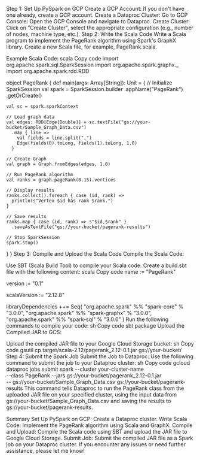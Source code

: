 Step 1: Set Up PySpark on GCP
Create a GCP Account: If you don't have one already, create a GCP account.
Create a Dataproc Cluster:
Go to GCP Console: Open the GCP Console and navigate to Dataproc.
Create Cluster: Click on "Create Cluster", select the appropriate configuration (e.g., number of nodes, machine type, etc.).
Step 2: Write the Scala Code
Write a Scala program to implement the PageRank algorithm using Spark's GraphX library. Create a new Scala file, for example, PageRank.scala.

Example Scala Code:
scala
Copy code
import org.apache.spark.sql.SparkSession
import org.apache.spark.graphx._
import org.apache.spark.rdd.RDD

object PageRank {
  def main(args: Array[String]): Unit = {
    // Initialize SparkSession
    val spark = SparkSession.builder
      .appName("PageRank")
      .getOrCreate()

    val sc = spark.sparkContext

    // Load graph data
    val edges: RDD[Edge[Double]] = sc.textFile("gs://your-bucket/Sample_Graph_Data.csv")
      .map { line =>
        val fields = line.split(",")
        Edge(fields(0).toLong, fields(1).toLong, 1.0)
      }

    // Create Graph
    val graph = Graph.fromEdges(edges, 1.0)

    // Run PageRank algorithm
    val ranks = graph.pageRank(0.15).vertices

    // Display results
    ranks.collect().foreach { case (id, rank) =>
      println(s"Vertex $id has rank $rank.")
    }

    // Save results
    ranks.map { case (id, rank) => s"$id,$rank" }
      .saveAsTextFile("gs://your-bucket/pagerank-results")

    // Stop SparkSession
    spark.stop()
  }
}
Step 3: Compile and Upload the Scala Code
Compile the Scala Code:

Use SBT (Scala Build Tool) to compile your Scala code. Create a build.sbt file with the following content:
scala
Copy code
name := "PageRank"

version := "0.1"

scalaVersion := "2.12.8"

libraryDependencies ++= Seq(
  "org.apache.spark" %% "spark-core" % "3.0.0",
  "org.apache.spark" %% "spark-graphx" % "3.0.0",
  "org.apache.spark" %% "spark-sql" % "3.0.0"
)
Run the following commands to compile your code:
sh
Copy code
sbt package
Upload the Compiled JAR to GCS:

Upload the compiled JAR file to your Google Cloud Storage bucket:
sh
Copy code
gsutil cp target/scala-2.12/pagerank_2.12-0.1.jar gs://your-bucket/
Step 4: Submit the Spark Job
Submit the Job to Dataproc:
Use the following command to submit the job to your Dataproc cluster:
sh
Copy code
gcloud dataproc jobs submit spark --cluster your-cluster-name \
  --class PageRank --jars gs://your-bucket/pagerank_2.12-0.1.jar \
  -- gs://your-bucket/Sample_Graph_Data.csv gs://your-bucket/pagerank-results
This command tells Dataproc to run the PageRank class from the uploaded JAR file on your specified cluster, using the input data from gs://your-bucket/Sample_Graph_Data.csv and saving the results to gs://your-bucket/pagerank-results.

Summary
Set Up PySpark on GCP: Create a Dataproc cluster.
Write Scala Code: Implement the PageRank algorithm using Scala and GraphX.
Compile and Upload: Compile the Scala code using SBT and upload the JAR file to Google Cloud Storage.
Submit Job: Submit the compiled JAR file as a Spark job on your Dataproc cluster.
If you encounter any issues or need further assistance, please let me know!
